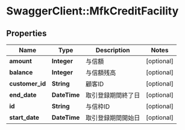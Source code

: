 # SwaggerClient::MfkCreditFacility

## Properties
Name | Type | Description | Notes
------------ | ------------- | ------------- | -------------
**amount** | **Integer** | 与信額 | [optional] 
**balance** | **Integer** | 与信額残高 | [optional] 
**customer_id** | **String** | 顧客ID | [optional] 
**end_date** | **DateTime** | 取引登録期間終了日 | [optional] 
**id** | **String** | 与信枠ID | [optional] 
**start_date** | **DateTime** | 取引登録期間開始日 | [optional] 


